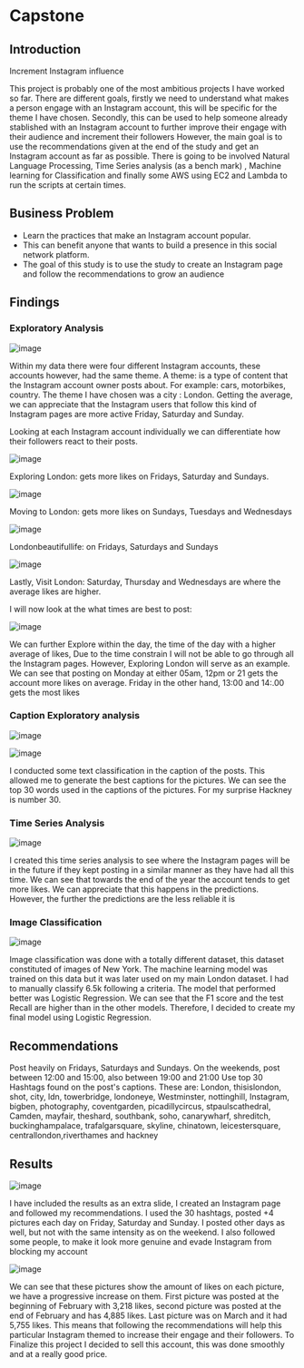 # Capstone


## Introduction

Increment Instagram influence

This project is probably one of the most ambitious projects I have worked so far. There are different goals, firstly we need to understand what makes a person engage with an Instagram account, this will be specific for the theme I have chosen.
Secondly, this can be used to help someone already stablished with an Instagram account to further improve their engage with their audience and increment their followers 
However, the main goal is to use the recommendations given at the end of the study and get an Instagram account as far as possible. 
There is going to be involved Natural Language Processing, Time Series analysis (as a bench mark) , Machine learning for Classification and finally some AWS using EC2 and Lambda to run the scripts at certain times. 

## Business Problem

- Learn the practices that make an Instagram account popular. 
- This can benefit anyone that wants to build a presence in this social network platform.
- The goal of this study is to use the study to create an Instagram page and follow the recommendations  to grow an audience

## Findings 
### Exploratory Analysis
![image](https://user-images.githubusercontent.com/36000513/118202660-4ac9f700-b452-11eb-8010-b27925249dd0.png)

Within my data there were four different Instagram accounts, these accounts however, had the same theme. A theme: is a type of content that the Instagram account owner posts about. For example: cars, motorbikes, country. 
The theme I have chosen was a city : London. 
Getting the average, we can appreciate that the Instagram users that follow this kind of Instagram pages are more active Friday, Saturday and Sunday. 




Looking at each Instagram account individually we can differentiate how their followers react to their posts. 

![image](https://user-images.githubusercontent.com/36000513/118202734-70ef9700-b452-11eb-822a-ace5f2b0c22d.png)

Exploring London: gets more likes on Fridays, Saturday and Sundays.

![image](https://user-images.githubusercontent.com/36000513/118202780-86fd5780-b452-11eb-94a2-9016837bbd90.png)

Moving to London: gets more likes on Sundays, Tuesdays and Wednesdays 

![image](https://user-images.githubusercontent.com/36000513/118202786-89f84800-b452-11eb-9626-716d3ef62646.png)

Londonbeautifullife: on Fridays, Saturdays and Sundays

![image](https://user-images.githubusercontent.com/36000513/118202792-8cf33880-b452-11eb-9e42-5490994e20dd.png)

Lastly, Visit London: Saturday, Thursday and Wednesdays are where the average likes are higher.

I will now look at the what times are best to post:

![image](https://user-images.githubusercontent.com/36000513/118202923-d774b500-b452-11eb-8f7b-c2a6454c7c5a.png)

We can further Explore within the day, the time of the day with a higher average of likes, 
Due to the time constrain I will not be able to go through all the Instagram pages. However, Exploring London will serve as an example. 
We can see that posting on Monday at either 05am, 12pm or 21 gets the account more likes on average. 
Friday in the other hand, 13:00 and 14:.00 gets the most likes


### Caption Exploratory analysis
![image](https://user-images.githubusercontent.com/36000513/118202966-f2472980-b452-11eb-8656-8f6416ff5783.png)

![image](https://user-images.githubusercontent.com/36000513/118202970-f5421a00-b452-11eb-824b-f4f8640c99b8.png)

I conducted some text classification in the caption of the posts.  This allowed me to generate the best captions for the pictures. 
We can see the top 30 words used in the captions of the pictures.  For my surprise Hackney is number 30. 

### Time Series Analysis

![image](https://user-images.githubusercontent.com/36000513/118203067-30444d80-b453-11eb-8f7e-65b308be3f65.png)

I created this time series analysis to see where the Instagram pages will be in the future if they kept posting in a similar manner as they have had all this time. 
We can see that towards the end of the year the account tends to get more likes. We can appreciate that this happens in the predictions. However, the further the predictions are the less reliable it is


### Image Classification 

![image](https://user-images.githubusercontent.com/36000513/118203108-47833b00-b453-11eb-8f55-d188726af022.png)

Image classification was done with a totally different dataset, this dataset constituted of images of New York. The machine learning model was trained on this data but it was later used on my main London dataset. 
I had to manually classify 6.5k following a criteria. The model that performed better was Logistic Regression. We can see that the F1 score and the test Recall are higher than in the other models. Therefore, I decided to create my final model using Logistic Regression. 

## Recommendations

Post heavily on Fridays, Saturdays and Sundays.
On the weekends, post between 12:00 and 15:00, also between 19:00 and 21:00
Use top 30 Hashtags found on the post's captions. These are: 
London, thisislondon, shot, city, ldn, towerbridge, londoneye, Westminster, nottinghill, Instagram, bigben, photography, coventgarden, picadillycircus, stpaulscathedral, Camden, mayfair, theshard, southbank, soho, canarywharf, shreditch, buckinghampalace, trafalgarsquare, skyline, chinatown, leicestersquare, centrallondon,riverthames and hackney 


## Results 

![image](https://user-images.githubusercontent.com/36000513/118203383-da23da00-b453-11eb-82da-242456e781fb.png)


I have included the results as an extra slide, I created an Instagram page and followed my recommendations. I used the 30 hashtags, posted +4 pictures each day on Friday, Saturday and Sunday. I posted other days as well, but not with the same intensity as on the weekend. 
I also followed some people, to make it look more genuine and evade Instagram from blocking my account 



![image](https://user-images.githubusercontent.com/36000513/118203287-a34dc400-b453-11eb-9151-520137b24c1b.png)


We can see that these pictures show the amount of likes on each picture, we have a progressive increase on them. First picture was posted at the beginning of February with 3,218 likes, second picture was posted at the end of February and has 4,885 likes. Last picture was on March and it had 5,755 likes. This means that following the recommendations will help this particular Instagram themed to increase their engage and their followers. 
To Finalize this project I decided to sell this account, this was done smoothly and at a really good price. 




